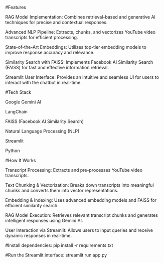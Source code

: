 #Features

RAG Model Implementation: Combines retrieval-based and generative AI techniques for precise and contextual responses.

Advanced NLP Pipeline: Extracts, chunks, and vectorizes YouTube video transcripts for efficient processing.

State-of-the-Art Embeddings: Utilizes top-tier embedding models to improve response accuracy and relevance.

Similarity Search with FAISS: Implements Facebook AI Similarity Search (FAISS) for fast and effective information retrieval.

Streamlit User Interface: Provides an intuitive and seamless UI for users to interact with the chatbot in real-time.



#Tech Stack

Google Gemini AI

LangChain

FAISS (Facebook AI Similarity Search)

Natural Language Processing (NLP)

Streamlit

Python


#How It Works

Transcript Processing: Extracts and pre-processes YouTube video transcripts.

Text Chunking & Vectorization: Breaks down transcripts into meaningful chunks and converts them into vector representations.

Embedding & Indexing: Uses advanced embedding models and FAISS for efficient similarity search.

RAG Model Execution: Retrieves relevant transcript chunks and generates intelligent responses using Gemini AI.

User Interaction via Streamlit: Allows users to input queries and receive dynamic responses in real-time.


#Install dependencies:
pip install -r requirements.txt

#Run the Streamlit interface:
streamlit run app.py









